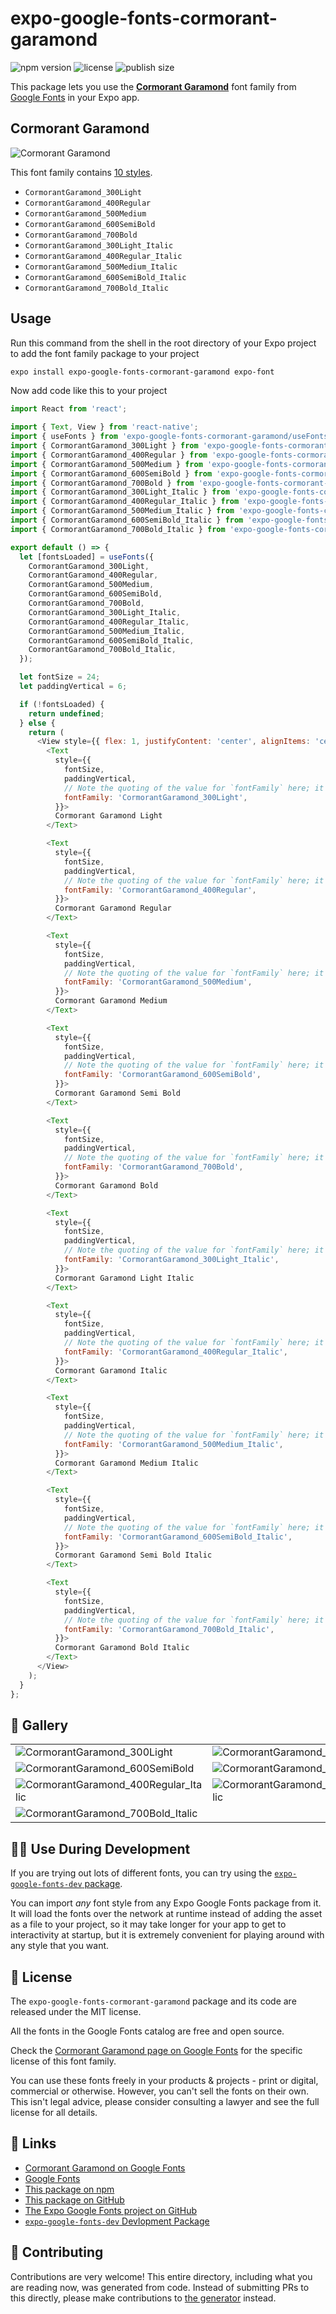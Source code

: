 # expo-google-fonts-cormorant-garamond

![npm version](https://flat.badgen.net/npm/v/expo-google-fonts-cormorant-garamond)
![license](https://flat.badgen.net/github/license/expo/google-fonts)
![publish size](https://flat.badgen.net/packagephobia/install/expo-google-fonts-cormorant-garamond)

This package lets you use the [**Cormorant Garamond**](https://fonts.google.com/specimen/Cormorant+Garamond) font family from [Google Fonts](https://fonts.google.com/) in your Expo app.

## Cormorant Garamond

![Cormorant Garamond](./font-family.png)

This font family contains [10 styles](#-gallery).

- `CormorantGaramond_300Light`
- `CormorantGaramond_400Regular`
- `CormorantGaramond_500Medium`
- `CormorantGaramond_600SemiBold`
- `CormorantGaramond_700Bold`
- `CormorantGaramond_300Light_Italic`
- `CormorantGaramond_400Regular_Italic`
- `CormorantGaramond_500Medium_Italic`
- `CormorantGaramond_600SemiBold_Italic`
- `CormorantGaramond_700Bold_Italic`

## Usage

Run this command from the shell in the root directory of your Expo project to add the font family package to your project
```sh
expo install expo-google-fonts-cormorant-garamond expo-font
```

Now add code like this to your project
```js
import React from 'react';

import { Text, View } from 'react-native';
import { useFonts } from 'expo-google-fonts-cormorant-garamond/useFonts';
import { CormorantGaramond_300Light } from 'expo-google-fonts-cormorant-garamond/300Light';
import { CormorantGaramond_400Regular } from 'expo-google-fonts-cormorant-garamond/400Regular';
import { CormorantGaramond_500Medium } from 'expo-google-fonts-cormorant-garamond/500Medium';
import { CormorantGaramond_600SemiBold } from 'expo-google-fonts-cormorant-garamond/600SemiBold';
import { CormorantGaramond_700Bold } from 'expo-google-fonts-cormorant-garamond/700Bold';
import { CormorantGaramond_300Light_Italic } from 'expo-google-fonts-cormorant-garamond/300Light_Italic';
import { CormorantGaramond_400Regular_Italic } from 'expo-google-fonts-cormorant-garamond/400Regular_Italic';
import { CormorantGaramond_500Medium_Italic } from 'expo-google-fonts-cormorant-garamond/500Medium_Italic';
import { CormorantGaramond_600SemiBold_Italic } from 'expo-google-fonts-cormorant-garamond/600SemiBold_Italic';
import { CormorantGaramond_700Bold_Italic } from 'expo-google-fonts-cormorant-garamond/700Bold_Italic';

export default () => {
  let [fontsLoaded] = useFonts({
    CormorantGaramond_300Light,
    CormorantGaramond_400Regular,
    CormorantGaramond_500Medium,
    CormorantGaramond_600SemiBold,
    CormorantGaramond_700Bold,
    CormorantGaramond_300Light_Italic,
    CormorantGaramond_400Regular_Italic,
    CormorantGaramond_500Medium_Italic,
    CormorantGaramond_600SemiBold_Italic,
    CormorantGaramond_700Bold_Italic,
  });

  let fontSize = 24;
  let paddingVertical = 6;

  if (!fontsLoaded) {
    return undefined;
  } else {
    return (
      <View style={{ flex: 1, justifyContent: 'center', alignItems: 'center' }}>
        <Text
          style={{
            fontSize,
            paddingVertical,
            // Note the quoting of the value for `fontFamily` here; it expects a string!
            fontFamily: 'CormorantGaramond_300Light',
          }}>
          Cormorant Garamond Light
        </Text>

        <Text
          style={{
            fontSize,
            paddingVertical,
            // Note the quoting of the value for `fontFamily` here; it expects a string!
            fontFamily: 'CormorantGaramond_400Regular',
          }}>
          Cormorant Garamond Regular
        </Text>

        <Text
          style={{
            fontSize,
            paddingVertical,
            // Note the quoting of the value for `fontFamily` here; it expects a string!
            fontFamily: 'CormorantGaramond_500Medium',
          }}>
          Cormorant Garamond Medium
        </Text>

        <Text
          style={{
            fontSize,
            paddingVertical,
            // Note the quoting of the value for `fontFamily` here; it expects a string!
            fontFamily: 'CormorantGaramond_600SemiBold',
          }}>
          Cormorant Garamond Semi Bold
        </Text>

        <Text
          style={{
            fontSize,
            paddingVertical,
            // Note the quoting of the value for `fontFamily` here; it expects a string!
            fontFamily: 'CormorantGaramond_700Bold',
          }}>
          Cormorant Garamond Bold
        </Text>

        <Text
          style={{
            fontSize,
            paddingVertical,
            // Note the quoting of the value for `fontFamily` here; it expects a string!
            fontFamily: 'CormorantGaramond_300Light_Italic',
          }}>
          Cormorant Garamond Light Italic
        </Text>

        <Text
          style={{
            fontSize,
            paddingVertical,
            // Note the quoting of the value for `fontFamily` here; it expects a string!
            fontFamily: 'CormorantGaramond_400Regular_Italic',
          }}>
          Cormorant Garamond Italic
        </Text>

        <Text
          style={{
            fontSize,
            paddingVertical,
            // Note the quoting of the value for `fontFamily` here; it expects a string!
            fontFamily: 'CormorantGaramond_500Medium_Italic',
          }}>
          Cormorant Garamond Medium Italic
        </Text>

        <Text
          style={{
            fontSize,
            paddingVertical,
            // Note the quoting of the value for `fontFamily` here; it expects a string!
            fontFamily: 'CormorantGaramond_600SemiBold_Italic',
          }}>
          Cormorant Garamond Semi Bold Italic
        </Text>

        <Text
          style={{
            fontSize,
            paddingVertical,
            // Note the quoting of the value for `fontFamily` here; it expects a string!
            fontFamily: 'CormorantGaramond_700Bold_Italic',
          }}>
          Cormorant Garamond Bold Italic
        </Text>
      </View>
    );
  }
};

```

## 🔡 Gallery


||||
|-|-|-|
|![CormorantGaramond_300Light](.//300Light/CormorantGaramond_300Light.ttf.png)|![CormorantGaramond_400Regular](.//400Regular/CormorantGaramond_400Regular.ttf.png)|![CormorantGaramond_500Medium](.//500Medium/CormorantGaramond_500Medium.ttf.png)||
|![CormorantGaramond_600SemiBold](.//600SemiBold/CormorantGaramond_600SemiBold.ttf.png)|![CormorantGaramond_700Bold](.//700Bold/CormorantGaramond_700Bold.ttf.png)|![CormorantGaramond_300Light_Italic](.//300Light_Italic/CormorantGaramond_300Light_Italic.ttf.png)||
|![CormorantGaramond_400Regular_Italic](.//400Regular_Italic/CormorantGaramond_400Regular_Italic.ttf.png)|![CormorantGaramond_500Medium_Italic](.//500Medium_Italic/CormorantGaramond_500Medium_Italic.ttf.png)|![CormorantGaramond_600SemiBold_Italic](.//600SemiBold_Italic/CormorantGaramond_600SemiBold_Italic.ttf.png)||
|![CormorantGaramond_700Bold_Italic](.//700Bold_Italic/CormorantGaramond_700Bold_Italic.ttf.png)||||


## 👩‍💻 Use During Development

If you are trying out lots of different fonts, you can try using the [`expo-google-fonts-dev` package](https://github.com/freeboub/google-fonts/tree/master/font-packages/dev#readme).

You can import *any* font style from any Expo Google Fonts package from it. It will load the fonts
over the network at runtime instead of adding the asset as a file to your project, so it may take longer
for your app to get to interactivity at startup, but it is extremely convenient
for playing around with any style that you want.

## 📖 License

The `expo-google-fonts-cormorant-garamond` package and its code are released under the MIT license.

All the fonts in the Google Fonts catalog are free and open source.

Check the [Cormorant Garamond page on Google Fonts](https://fonts.google.com/specimen/Cormorant+Garamond) for the specific license of this font family.

You can use these fonts freely in your products & projects - print or digital, commercial or otherwise. However, you can't sell the fonts on their own. This isn't legal advice, please consider consulting a lawyer and see the full license for all details.

## 🔗 Links

- [Cormorant Garamond on Google Fonts](https://fonts.google.com/specimen/Cormorant+Garamond)
- [Google Fonts](https://fonts.google.com/)
- [This package on npm](https://www.npmjs.com/package/expo-google-fonts-cormorant-garamond)
- [This package on GitHub](https://github.com/freeboub/google-fonts/tree/master/font-packages/cormorant-garamond)
- [The Expo Google Fonts project on GitHub](https://github.com/freeboub/google-fonts)
- [`expo-google-fonts-dev` Devlopment Package](https://github.com/freeboub/google-fonts/tree/master/font-packages/dev)

## 🤝 Contributing

Contributions are very welcome! This entire directory, including what you are reading now, was generated from code. Instead of submitting PRs to this directly, please make contributions to [the generator](https://github.com/freeboub/google-fonts/tree/master/packages/generator) instead.
